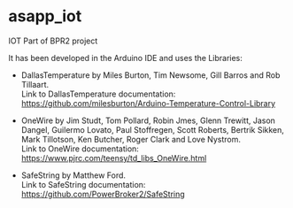 # asapp_iot
IOT Part of BPR2 project

It has been developed in the Arduino IDE and uses the Libraries:

- DallasTemperature by Miles Burton, Tim Newsome, Gill Barros and Rob Tillaart.<br />
Link to DallasTemperature documentation: https://github.com/milesburton/Arduino-Temperature-Control-Library

- OneWire by Jim Studt, Tom Pollard, Robin Jmes, Glenn Trewitt, Jason Dangel, Guilermo Lovato, Paul Stoffregen, Scott Roberts, Bertrik Sikken, Mark Tillotson, Ken Butcher, Roger Clark and Love Nystrom.<br />
Link to OneWire documentation: https://www.pjrc.com/teensy/td_libs_OneWire.html

- SafeString by Matthew Ford.<br />
Link to SafeString documentation: https://github.com/PowerBroker2/SafeString
